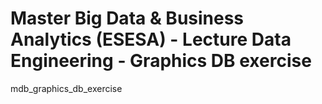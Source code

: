 # Master Big Data &amp; Business Analytics (ESESA) - Lecture Data Engineering - Graphics DB exercise
mdb_graphics_db_exercise


